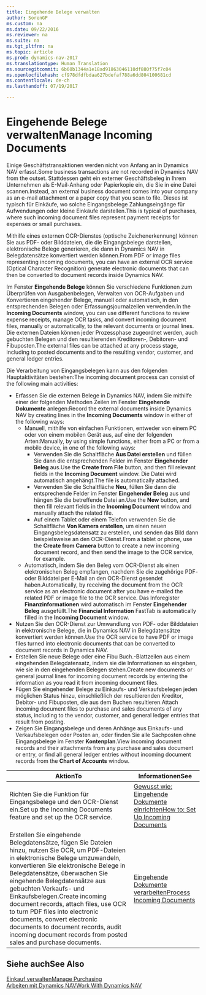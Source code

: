 ```yaml
---
title: Eingehende Belege verwalten
author: SorenGP
ms.custom: na
ms.date: 09/22/2016
ms.reviewer: na
ms.suite: na
ms.tgt_pltfrm: na
ms.topic: article
ms.prod: dynamics-nav-2017
ms.translationtype: Human Translation
ms.sourcegitcommit: 6b60b1344a1e18ad91863046110df880f75f7c04
ms.openlocfilehash: cf978dfdfbdaa627bdefaf788a6dd804100681cd
ms.contentlocale: de-ch
ms.lasthandoff: 07/19/2017

---
```


# <a name="manage-incoming-documents"></a><span data-ttu-id="31dac-102">Eingehende Belege verwalten</span><span class="sxs-lookup"><span data-stu-id="31dac-102">Manage Incoming Documents</span></span>
<span data-ttu-id="31dac-103">Einige Geschäftstransaktionen werden nicht von Anfang an in Dynamics NAV erfasst.</span><span class="sxs-lookup"><span data-stu-id="31dac-103">Some business transactions are not recorded in Dynamics NAV from the outset.</span></span> <span data-ttu-id="31dac-104">Stattdessen geht ein externer Geschäftsbeleg in Ihrem Unternehmen als E-Mail-Anhang oder Papierkopie ein, die Sie in eine Datei scannen.</span><span class="sxs-lookup"><span data-stu-id="31dac-104">Instead, an external business document comes into your company as an e-mail attachment or a paper copy that you scan to file.</span></span> <span data-ttu-id="31dac-105">Dieses ist typisch für Einkäufe, wo solche Eingangsbelege Zahlungseingänge für Aufwendungen oder kleine Einkäufe darstellen.</span><span class="sxs-lookup"><span data-stu-id="31dac-105">This is typical of purchases, where such incoming document files represent payment receipts for expenses or small purchases.</span></span>

<span data-ttu-id="31dac-106">Mithilfe eines externen OCR-Dienstes (optische Zeichenerkennung) können Sie aus PDF- oder Bilddateien, die die Eingangsbelege darstellen, elektronische Belege generieren, die dann in Dynamics NAV in Belegdatensätze konvertiert werden können.</span><span class="sxs-lookup"><span data-stu-id="31dac-106">From PDF or image files representing incoming documents, you can have an external OCR service (Optical Character Recognition) generate electronic documents that can then be converted to document records inside Dynamics NAV.</span></span>

<span data-ttu-id="31dac-107">Im Fenster **Eingehende Belege** können Sie verschiedene Funktionen zum Überprüfen von Ausgabenbelegen, Verwalten von OCR-Aufgaben und Konvertieren eingehender Belege, manuell oder automatisch, in den entsprechenden Belegen oder Erfassungsjournalzeilen verwenden.</span><span class="sxs-lookup"><span data-stu-id="31dac-107">In the **Incoming Documents** window, you can use different functions to review expense receipts, manage OCR tasks, and convert incoming document files, manually or automatically, to the relevant documents or journal lines.</span></span> <span data-ttu-id="31dac-108">Die externen Dateien können jeder Prozessphase zugeordnet werden, auch gebuchten Belegen und den resultierenden Kreditoren-, Debitoren- und Fibuposten.</span><span class="sxs-lookup"><span data-stu-id="31dac-108">The external files can be attached at any process stage, including to posted documents and to the resulting vendor, customer, and general ledger entries.</span></span>

<span data-ttu-id="31dac-109">Die Verarbeitung von Eingangsbelegen kann aus den folgenden Hauptaktivitäten bestehen:</span><span class="sxs-lookup"><span data-stu-id="31dac-109">The incoming document process can consist of the following main activities:</span></span>

* <span data-ttu-id="31dac-110">Erfassen Sie die externen Belege in Dynamics NAV, indem Sie mithilfe einer der folgenden Methoden Zeilen im Fenster **Eingehende Dokumente** anlegen:</span><span class="sxs-lookup"><span data-stu-id="31dac-110">Record the external documents inside Dynamics NAV by creating lines in the **Incoming Documents** window in either of the following ways:</span></span>
    * <span data-ttu-id="31dac-111">Manuell, mithilfe von einfachen Funktionen, entweder von einem PC oder von einem mobilen Gerät aus, auf eine der folgenden Arten:</span><span class="sxs-lookup"><span data-stu-id="31dac-111">Manually, by using simple functions, either from a PC or from a mobile device, in one of the following ways:</span></span>
        * <span data-ttu-id="31dac-112">Verwenden Sie die Schaltfläche **Aus Datei erstellen** und füllen Sie dann die entsprechenden Felder im Fenster **Eingehender Beleg** aus.</span><span class="sxs-lookup"><span data-stu-id="31dac-112">Use the **Create from File** button, and then fill relevant fields in the **Incoming Document** window.</span></span> <span data-ttu-id="31dac-113">Die Datei wird automatisch angehängt.</span><span class="sxs-lookup"><span data-stu-id="31dac-113">The file is automatically attached.</span></span>  
        * <span data-ttu-id="31dac-114">Verwenden Sie die Schaltfläche **Neu**, füllen Sie dann die entsprechende Felder im Fenster **Eingehender Beleg** aus und hängen Sie die betreffende Datei an.</span><span class="sxs-lookup"><span data-stu-id="31dac-114">Use the **New** button, and then fill relevant fields in the **Incoming Document** window and manually attach the related file.</span></span>
        * <span data-ttu-id="31dac-115">Auf einem Tablet oder einem Telefon verwenden Sie die Schaltfläche **Von Kamera erstellen**, um einen neuen Eingangsbelegsdatensatz zu erstellen, und senden das Bild dann beispielsweise an den OCR-Dienst.</span><span class="sxs-lookup"><span data-stu-id="31dac-115">From a tablet or phone, use the **Create from Camera** button to create a new incoming document record, and then send the image to the OCR service, for example.</span></span>
    * <span data-ttu-id="31dac-116">Automatisch, indem Sie den Beleg vom OCR-Dienst als einen elektronischen Beleg empfangen, nachdem Sie die zugehörige PDF- oder Bilddatei per E-Mail an den OCR-Dienst gesendet haben.</span><span class="sxs-lookup"><span data-stu-id="31dac-116">Automatically, by receiving the document from the OCR service as an electronic document after you have e-mailed the related PDF or image file to the OCR service.</span></span> <span data-ttu-id="31dac-117">Das Inforegister **Finanzinformationen** wird automatisch im Fenster **Eingehender Beleg** ausgefüllt.</span><span class="sxs-lookup"><span data-stu-id="31dac-117">The **Financial Information** FastTab is automatically filled in the **Incoming Document** window.</span></span>
* <span data-ttu-id="31dac-118">Nutzen Sie den OCR-Dienst zur Umwandlung von PDF- oder Bilddateien in elektronische Belege, die in Dynamics NAV in Belegdatensätze konvertiert werden können.</span><span class="sxs-lookup"><span data-stu-id="31dac-118">Use the OCR service to have PDF or image files turned into electronic documents that can be converted to document records in Dynamics NAV.</span></span>
* <span data-ttu-id="31dac-119">Erstellen Sie neue Belege oder eine Fibu Buch.-Blattzeilen aus einem eingehenden Belegdatensatz, indem sie die Informationen so eingeben, wie sie in den eingehenden Belegen stehen.</span><span class="sxs-lookup"><span data-stu-id="31dac-119">Create new documents or general journal lines for incoming document records by entering the information as you read it from incoming document files.</span></span>
* <span data-ttu-id="31dac-120">Fügen Sie eingehender Belege zu Einkaufs- und Verkaufsbelegen jeden möglichen Status hinzu, einschließlich der resultierenden Kreditor, Debitor- und Fibuposten, die aus dem Buchen resultieren.</span><span class="sxs-lookup"><span data-stu-id="31dac-120">Attach incoming document files to purchase and sales documents of any status, including to the vendor, customer, and general ledger entries that result from posting.</span></span>
* <span data-ttu-id="31dac-121">Zeigen Sie Eingangsbelege und deren Anhänge aus Einkaufs- und Verkaufsbelegen oder Posten an, oder finden Sie alle Sachposten ohne Eingangsbelege im Fenster **Kontenplan**.</span><span class="sxs-lookup"><span data-stu-id="31dac-121">View incoming document records and their attachments from any purchase and sales document or entry, or find all general ledger entries without incoming document records from the **Chart of Accounts** window.</span></span>


|<span data-ttu-id="31dac-122">Aktion</span><span class="sxs-lookup"><span data-stu-id="31dac-122">To</span></span> |<span data-ttu-id="31dac-123">Informationen</span><span class="sxs-lookup"><span data-stu-id="31dac-123">See</span></span> |
|---|----|
|<span data-ttu-id="31dac-124">Richten Sie die Funktion für Eingangsbelege und den OCR-Dienst ein.</span><span class="sxs-lookup"><span data-stu-id="31dac-124">Set up the Incoming Documents feature and set up the OCR service.</span></span>|[<span data-ttu-id="31dac-125">Gewusst wie: Eingehende Dokumente einrichten</span><span class="sxs-lookup"><span data-stu-id="31dac-125">How to: Set Up Incoming Documents</span></span>](across-how-setup-income-documents.md)|
|<span data-ttu-id="31dac-126">Erstellen Sie eingehende Belegdatensätze, fügen Sie Dateien hinzu, nutzen Sie OCR, um PDF-Dateien in elektronische Belege umzuwandeln, konvertieren Sie elektronische Belege in Belegdatensätze, überwachen Sie eingehende Belegdatensätze aus gebuchten Verkaufs- und Einkaufsbelegen.</span><span class="sxs-lookup"><span data-stu-id="31dac-126">Create incoming document records, attach files, use OCR to turn PDF files into electronic documents, convert electronic documents to document records, audit incoming document records from posted sales and purchase documents.</span></span>|[<span data-ttu-id="31dac-127">Eingehende Dokumente verarbeiten</span><span class="sxs-lookup"><span data-stu-id="31dac-127">Process Incoming Documents</span></span>](across-process-income-documents.md)|

## <a name="see-also"></a><span data-ttu-id="31dac-128">Siehe auch</span><span class="sxs-lookup"><span data-stu-id="31dac-128">See Also</span></span>  
[<span data-ttu-id="31dac-129">Einkauf verwalten</span><span class="sxs-lookup"><span data-stu-id="31dac-129">Manage Purchasing</span></span>](purchasing-manage-purchasing.md)  
[<span data-ttu-id="31dac-130">Arbeiten mit Dynamics NAV</span><span class="sxs-lookup"><span data-stu-id="31dac-130">Work With Dynamics NAV</span></span>](ui-work-product.md)

